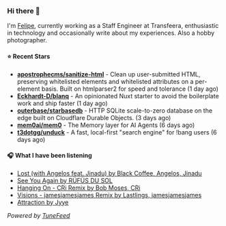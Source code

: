### Hi there 👋

I'm [Felipe](https://felipevm.com), currently working as a Staff Engineer at Transfeera, enthusiastic in technology and occasionally write about my experiences. Also a hobby photographer.

#### ⭐ Recent Stars
- **[apostrophecms/sanitize-html](https://github.com/apostrophecms/sanitize-html)** - Clean up user-submitted HTML, preserving whitelisted elements and whitelisted attributes on a per-element basis. Built on htmlparser2 for speed and tolerance (1 day ago)
- **[Eckhardt-D/blanq](https://github.com/Eckhardt-D/blanq)** - An opinionated Nuxt starter to avoid the boilerplate work and ship faster (1 day ago)
- **[outerbase/starbasedb](https://github.com/outerbase/starbasedb)** - HTTP SQLite scale-to-zero database on the edge built on Cloudflare Durable Objects. (3 days ago)
- **[mem0ai/mem0](https://github.com/mem0ai/mem0)** - The Memory layer for AI Agents (6 days ago)
- **[t3dotgg/unduck](https://github.com/t3dotgg/unduck)** - A fast, local-first &#34;search engine&#34; for !bang users (6 days ago)

#### 🎧 What I have been listening
- [Lost (with Angelos feat. Jinadu) by Black Coffee, Angelos, Jinadu](https://open.spotify.com/track/5XsorNI7KEXkUsnhPuaZDB)
- [See You Again by RÜFÜS DU SOL](https://open.spotify.com/track/1rssm0lgmiUJnUwQ166kZA)
- [Hanging On - CRi Remix by Bob Moses, CRi](https://open.spotify.com/track/1DkpkxabQnbRmhvdjdmnnW)
- [Visions - jamesjamesjames Remix by Lastlings, jamesjamesjames](https://open.spotify.com/track/7nbMyWcTfIydxb9iXAtNaE)
- [Attraction by Jyye](https://open.spotify.com/track/2UmiXqJJ3qQooP5pUuiI0W)

_Powered by [TuneFeed](https://tunefeed.app?ref=github.com)_
